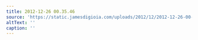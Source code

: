 ```yaml
---
title: 2012-12-26 00.35.46
source: 'https://static.jamesdigioia.com/uploads/2012/12/2012-12-26-00-35-46-scaled.jpg'
altText: ''
caption: ''
---
```


